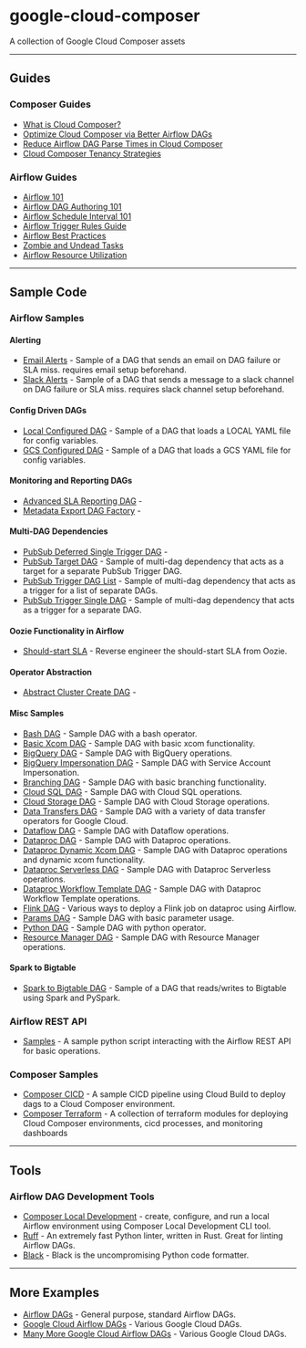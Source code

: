 # google-cloud-composer

A collection of Google Cloud Composer assets

---

## Guides

### Composer Guides

*   [What is Cloud Composer?](https://cloud.google.com/blog/topics/developers-practitioners/what-cloud-composer)
*   [Optimize Cloud Composer via Better Airflow DAGs](https://cloud.google.com/blog/products/data-analytics/optimize-cloud-composer-via-better-airflow-dags)
*   [Reduce Airflow DAG Parse Times in Cloud Composer](https://cloud.google.com/blog/products/data-analytics/reduce-airflow-dag-parse-times-in-cloud-composer)
*   [Cloud Composer Tenancy Strategies](https://cloud.google.com/blog/products/data-analytics/a-cloud-composer-tenancy-case-study)

### Airflow Guides

*   [Airflow 101](https://academy.astronomer.io/path/airflow-101)
*   [Airflow DAG Authoring 101](https://academy.astronomer.io/astronomer-certification-apache-airflow-dag-authoring-preparation)
*   [Airflow Schedule Interval 101](https://towardsdatascience.com/airflow-schedule-interval-101-bbdda31cc463)
*   [Airflow Trigger Rules Guide](https://www.restack.io/docs/airflow-knowledge-trigger-rules-example)
*   [Airflow Best Practices](https://medium.com/@anupamk36/airflow-best-practices-d982fabd61f6)
*   [Zombie and Undead Tasks](https://medium.com/@brihati1373/zombie-and-undead-tasks-in-airflow-e09ddbe6b22f)
*   [Airflow Resource Utilization](https://towardsdatascience.com/3-steps-to-build-airflow-pipelines-with-efficient-resource-utilisation-b9f399d29fb3)



---

## Sample Code

### Airflow Samples

#### Alerting

*   [Email Alerts](airflow-2-dags/alerting/email_alert_dag.py) - Sample of a DAG that sends an email on DAG failure or SLA miss. requires email setup beforehand.
*   [Slack Alerts](airflow-2-dags/alerting/slack_alert_dag.py) - Sample of a DAG that sends a message to a slack channel on DAG failure or SLA miss. requires slack channel setup beforehand.

#### Config Driven DAGs

*   [Local Configured DAG](airflow-2-dags/config-driven-dags/dags/local_configured_dag.py) - Sample of a DAG that loads a LOCAL YAML file for config variables.
*   [GCS Configured DAG](airflow-2-dags/config-driven-dags/dags/gcs_configured_dag.py) - Sample of a DAG that loads a GCS YAML file for config variables.

#### Monitoring and Reporting DAGs

*   [Advanced SLA Reporting DAG](airflow-2-dags/monitoring-and-reporting/advanced_sla_reporting_dag.py) - 
*   [Metadata Export DAG Factory](airflow-2-dags/monitoring-and-reporting/metadata_export_dag_factory.py) -

#### Multi-DAG Dependencies

*   [PubSub Deferred Single Trigger DAG](airflow-2-dags/multi-dag-dependencies/pubsub_deferred_trigger_single_dag.py) - 
*   [PubSub Target DAG](airflow-2-dags/multi-dag-dependencies/pubsub_target_dag.py) - Sample of multi-dag dependency that acts as a target for a separate PubSub Trigger DAG.  
*   [PubSub Trigger DAG List](airflow-2-dags/samples/pubsub_trigger_dag_list.py) - Sample of multi-dag dependency that acts as a trigger for a list of separate DAGs.  
*   [PubSub Trigger Single DAG](airflow-2-dags/samples/pubsub_trigger_single_dag.py) - Sample of multi-dag dependency that acts as a trigger for a separate DAG.  

#### Oozie Functionality in Airflow

*   [Should-start SLA](airflow-2-dags/oozie-functionality/should-start-sla.py) - Reverse engineer the should-start SLA from Oozie.

#### Operator Abstraction

*   [Abstract Cluster Create DAG](airflow-2-dags/operator-abstraction/abstract_cluster_create_dag.py) - 

#### Misc Samples

*   [Bash DAG](airflow-2-dags/samples/bash_dag.py) - Sample DAG with a bash operator.
*   [Basic Xcom DAG](airflow-2-dags/samples/basic_xcom_dag.py) - Sample DAG with basic xcom functionality.
*   [BigQuery DAG](airflow-2-dags/samples/bigquery_dag.py) - Sample DAG with BigQuery operations.
*   [BigQuery Impersonation DAG](airflow-2-dags/samples/bigquery_dag.py) - Sample DAG with Service Account Impersonation.
*   [Branching DAG](airflow-2-dags/samples/branch_operator_dag.py) - Sample DAG with basic branching functionality.
*   [Cloud SQL DAG](airflow-2-dags/samples/cloud_sql_dag.py) - Sample DAG with Cloud SQL operations.
*   [Cloud Storage DAG](airflow-2-dags/samples/cloudstorage_dag.py) - Sample DAG with Cloud Storage operations.
*   [Data Transfers DAG](airflow-2-dags/samples/data_transfers_dag.py) - Sample DAG with a variety of data transfer operators for Google Cloud.
*   [Dataflow DAG](airflow-2-dags/samples/dataflow_dag.py) - Sample DAG with Dataflow operations.
*   [Dataproc DAG](airflow-2-dags/samples/dataproc_dag.py) - Sample DAG with Dataproc operations.
*   [Dataproc Dynamic Xcom DAG](airflow-2-dags/samples/dataproc_dag.py) - Sample DAG with Dataproc operations and dynamic xcom functionality.
*   [Dataproc Serverless DAG](airflow-2-dags/samples/dataproc_serverless_dag.py) - Sample DAG with Dataproc Serverless operations.
*   [Dataproc Workflow Template DAG](airflow-2-dags/samples/dataproc_workflow_template_dag.py) - Sample DAG with Dataproc Workflow Template operations.
*   [Flink DAG](airflow-2-dags/samples/flink_dag.py) - Various ways to deploy a Flink job on dataproc using Airflow.
*   [Params DAG](airflow-2-dags/samples/params_dag.py) - Sample DAG with basic parameter usage.
*   [Python DAG](airflow-2-dags/samples/python_dag.py) - Sample DAG with python operator.
*   [Resource Manager DAG](airflow-2-dags/samples/resource_manager_dag.py) - Sample DAG with Resource Manager operations.

#### Spark to Bigtable

*   [Spark to Bigtable DAG](airflow-2-dags/spark-to-bigtable/spark_to_bigtable_dag.py) - Sample of a DAG that reads/writes to Bigtable using Spark and PySpark.

### Airflow REST API

*   [Samples](airflow-rest-api/samples.py) - A sample python script interacting with the Airflow REST API for basic operations.

### Composer Samples

*   [Composer CICD](composer-cicd/) - A sample CICD pipeline using Cloud Build to deploy dags to a Cloud Composer environment.
*   [Composer Terraform](composer-terraform/) - A collection of terraform modules for deploying Cloud Composer environments, cicd processes,
    and monitoring dashboards

---

## Tools

### Airflow DAG Development Tools

*   [Composer Local Development](https://cloud.google.com/composer/docs/composer-2/run-local-airflow-environments) - create, configure, and run a local Airflow environment using Composer Local Development CLI tool.
*   [Ruff](https://github.com/astral-sh/ruff) - An extremely fast Python linter, written in Rust. Great for linting Airflow DAGs.
*   [Black](https://pypi.org/project/black/) - Black is the uncompromising Python code formatter. 

---

## More Examples

*   [Airflow DAGs](https://github.com/apache/airflow/tree/main/airflow/example_dags) - General purpose, standard Airflow DAGs.
*   [Google Cloud Airflow DAGs](https://github.com/apache/airflow/tree/main/airflow/providers/google/cloud/example_dags) - Various Google Cloud DAGs.
*   [Many More Google Cloud Airflow DAGs](https://github.com/apache/airflow/tree/main/tests/system/providers/google/cloud) - Various Google Cloud DAGs.



